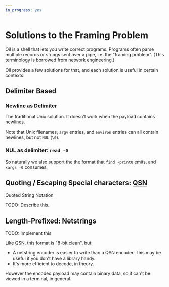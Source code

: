 ```yaml
---
in_progress: yes
---
```


Solutions to the Framing Problem
================================

Oil is a shell that lets you write correct programs.  Programs often parse
multiple records or strings sent over a pipe, i.e. the "framing problem".
(This terminology is borrowed from network engineering.)

Oil provides a few solutions for that, and each solution is useful in certain
contexts.

<div id="toc">
</div>

## Delimiter Based

### Newline as Delimiter

The traditional Unix solution.  It doesn't work when the payload contains
newlines.

Note that Unix filenames, `argv` entries, and `environ` entries can all
contain newlines, but not `NUL` (`\0`).

### NUL as delimiter: `read -0`

So naturally we also support the the format that `find -print0` emits, and
`xargs -0` consumes.

## Quoting / Escaping Special characters: [QSN][]

Quoted String Notation

TODO: Describe this.

## Length-Prefixed: Netstrings

TODO: Implement this

Like [QSN][], this format is "8-bit clean", but:

- A netstring encoder is easier to write than a QSN encoder.  This may be
  useful if you don't have a library handy.
- It's more efficient to decode, in theory.

However the encoded payload may contain binary data, so it can't be viewed in
a terminal, in general.

[QSN]: qsn.html

